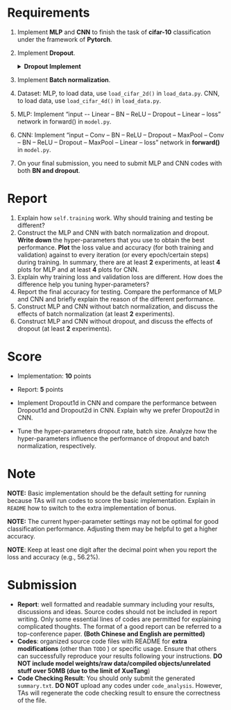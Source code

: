 # Requirements

1. Implement **MLP** and **CNN** to finish the task of **cifar-10** classification under the framework of **Pytorch**.

2. Implement **Dropout**.

     <details>
     <summary><b>Dropout Implement</b></summary>
     In this code, we implement dropout in an alternative way. During the training process, we scale the remaining network nodes' output by 1/(1-p). At testing time, we do nothing in the dropout layer. It's easy to find that this method has similar results to original dropout.
     </details>

3. Implement **Batch normalization**.

4. Dataset: MLP, to load data, use `load_cifar_2d()` in `load_data.py`. CNN, to load data, use `load_cifar_4d()` in `load_data.py`.

5. MLP: Implement “input -- Linear – BN – ReLU – Dropout – Linear – loss” network in forward() in `model.py`.

6. CNN: Implement “input – Conv – BN – ReLU – Dropout – MaxPool – Conv – BN – ReLU – Dropout – MaxPool – Linear – loss” network in **forward()** in `model.py`.

7. On your final submission, you need to submit MLP and CNN codes with both **BN and dropout**. 

# Report

1. Explain how `self.training` work. Why should training and testing be different?
2. Construct the MLP and CNN with batch normalization and dropout. **Write down** the hyper-parameters that you use to obtain the best performance. **Plot** the loss value and accuracy (for both training and validation) against to every iteration (or every epoch/certain steps) during training. In summary, there are at least **2** experiments, at least **4** plots for MLP and at least **4** plots for CNN.
3. Explain why training loss and validation loss are different. How does the difference help you tuning hyper-parameters? 
4. Report the final accuracy for testing. Compare the performance of MLP and CNN and briefly explain the reason of the different performance.
5. Construct MLP and CNN without batch normalization, and discuss the effects of batch normalization (at least **2** experiments).
6. Construct MLP and CNN without dropout,  and discuss the effects of dropout (at least **2** experiments).

# Score

* Implementation: **10** points

* Report: **5** points

* Implement Dropout1d in CNN and compare the performance between Dropout1d and Dropout2d in CNN. Explain why we prefer Dropout2d in CNN.  

* Tune the hyper-parameters dropout rate, batch size. Analyze how the hyper-parameters influence the performance of dropout and batch normalization, respectively.

# Note

**NOTE:** Basic implementation should be the default setting for running because TAs will run codes to score the basic implementation. Explain in `README` how to switch to the extra implementation of bonus.

**NOTE:** The current hyper-parameter settings may not be optimal for good classification performance. Adjusting them may be helpful to get a higher accuracy.

**NOTE**: Keep at least one digit after the decimal point when you report the loss and accuracy (e.g., 56.2%).

# Submission

* **Report**: well formatted and readable summary including your results, discussions and ideas. Source codes should not be included in report writing. Only some essential lines of codes are permitted for explaining complicated thoughts. The format of a good report can be referred to a top-conference paper. **(Both Chinese and English are permitted)**
* **Codes**: organized source code files with README for **extra modifications** (other than `TODO` ) or specific usage. Ensure that others can successfully reproduce your results following your instructions. **DO NOT include model weights/raw data/compiled objects/unrelated stuff over 50MB (due to the limit of XueTang**)
* **Code Checking Result**: You should only submit the generated `summary.txt`. **DO NOT** upload any codes under `code_analysis`. However, TAs will regenerate the code checking result to ensure the correctness of the file.
